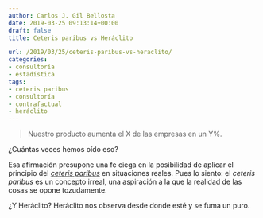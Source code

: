 ```yaml
---
author: Carlos J. Gil Bellosta
date: 2019-03-25 09:13:14+00:00
draft: false
title: Ceteris paribus vs Heráclito

url: /2019/03/25/ceteris-paribus-vs-heraclito/
categories:
- consultoría
- estadística
tags:
- ceteris paribus
- consultoría
- contrafactual
- heráclito
---
```


>Nuestro producto aumenta el X de las empresas en un Y%.

¿Cuántas veces hemos oído eso?

Esa afirmación presupone una fe ciega en la posibilidad de aplicar el principio del _[ceteris paribus](https://es.wikipedia.org/wiki/Ceteris_paribus)_ en situaciones reales. Pues lo siento: el _ceteris paribus_ es un concepto irreal, una aspiración a la que la realidad de las cosas se opone tozudamente.

¿Y Heráclito? Heráclito nos observa desde donde esté y se fuma un puro.